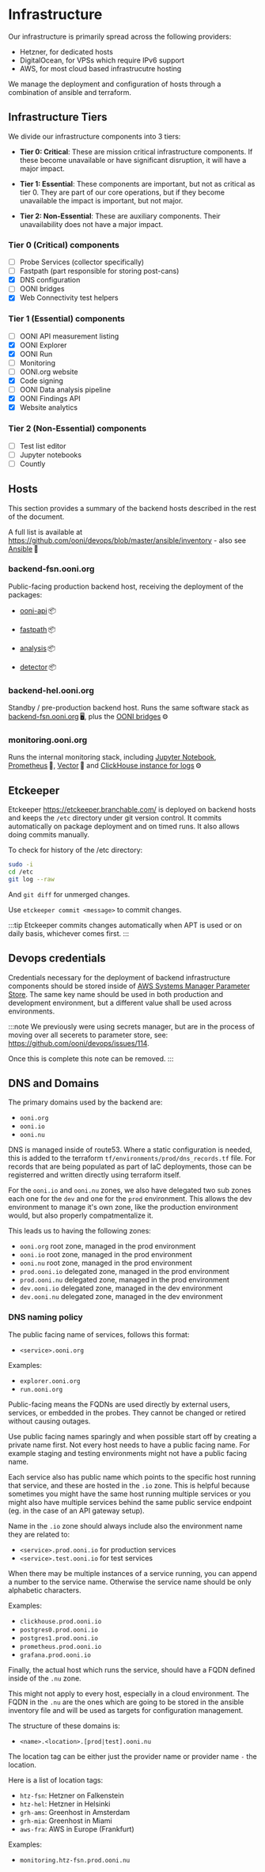 # Infrastructure

Our infrastructure is primarily spread across the following providers:

* Hetzner, for dedicated hosts
* DigitalOcean, for VPSs which require IPv6 support
* AWS, for most cloud based infrastrucutre hosting

We manage the deployment and configuration of hosts through a combination of ansible and terraform.

## Infrastructure Tiers

We divide our infrastructure components into 3 tiers:

- **Tier 0: Critical**: These are mission critical infrastructure components. If these become unavailable or have significant disruption, it will have a major impact.

- **Tier 1: Essential**: These components are important, but not as critical as
  tier 0. They are part of our core operations, but if they become unavailable
  the impact is important, but not major.

- **Tier 2: Non-Essential**: These are auxiliary components. Their
  unavailability does not have a major impact.

### Tier 0 (Critical) components

- [ ] Probe Services (collector specifically)
- [ ] Fastpath (part responsible for storing post-cans)
- [x] DNS configuration
- [ ] OONI bridges
- [x] Web Connectivity test helpers

### Tier 1 (Essential) components

- [ ] OONI API measurement listing
- [x] OONI Explorer
- [x] OONI Run
- [ ] Monitoring
- [ ] OONI.org website
- [x] Code signing
- [ ] OONI Data analysis pipeline
- [x] OONI Findings API
- [x] Website analytics

### Tier 2 (Non-Essential) components

- [ ] Test list editor
- [ ] Jupyter notebooks
- [ ] Countly

## Hosts

This section provides a summary of the backend hosts described in the
rest of the document.

A full list is available at
<https://github.com/ooni/devops/blob/master/ansible/inventory> -
also see [Ansible](#ansible)&thinsp;🔧

### backend-fsn.ooni.org

Public-facing production backend host, receiving the deployment of the
packages:

- [ooni-api](legacybackend/operations/#ooni-api-package)&thinsp;📦

- [fastpath](legacybackend/operations/#fastpath-package)&thinsp;📦

- [analysis](legacybackend/operations/#analysis-package)&thinsp;📦

- [detector](legacybackend/operations/#detector-package)&thinsp;📦

### backend-hel.ooni.org

Standby / pre-production backend host. Runs the same software stack as
[backend-fsn.ooni.org](#backend-fsn.ooni.org)&thinsp;🖥, plus the
[OONI bridges](#ooni-bridges)&thinsp;⚙

### monitoring.ooni.org

Runs the internal monitoring stack, including
[Jupyter Notebook](#tool:jupyter), [Prometheus](#prometheus)&thinsp;🔧,
[Vector](#vector)&thinsp;🔧 and
[ClickHouse instance for logs](#clickhouse-instance-for-logs)&thinsp;⚙

## Etckeeper

Etckeeper <https://etckeeper.branchable.com/> is deployed on backend
hosts and keeps the `/etc` directory under git version control. It
commits automatically on package deployment and on timed runs. It also
allows doing commits manually.

To check for history of the /etc directory:

```bash
sudo -i
cd /etc
git log --raw
```

And `git diff` for unmerged changes.

Use `etckeeper commit <message>` to commit changes.

:::tip
Etckeeper commits changes automatically when APT is used or on daily basis, whichever comes first.
:::

## Devops credentials

Credentials necessary for the deployment of backend infrastructure components should be stored inside of [AWS Systems Manager Parameter Store](https://docs.aws.amazon.com/systems-manager/latest/userguide/systems-manager-parameter-store.html). The same key name should be used in both production and development environment, but a different value shall be used across environments.

:::note
We previously were using secrets manager, but are in the process of moving over all secerets to parameter store, see: https://github.com/ooni/devops/issues/114.

Once this is complete this note can be removed.
:::

## DNS and Domains

The primary domains used by the backend are:
- `ooni.org`
- `ooni.io`
- `ooni.nu`

DNS is managed inside of route53. Where a static configuration is needed, this is added to the terraform `tf/environments/prod/dns_records.tf` file. For records that are being populated as part of IaC deployments, those can be registerred and written directly using terraform itself.

For the `ooni.io` and `ooni.nu` zones, we also have delegated two sub zones each one for the `dev` and one for the `prod` environment. This allows the dev environment to manage it's own zone, like the production environment would, but also properly compatmentalize it.

This leads us to having the following zones:
* `ooni.org` root zone, managed in the prod environment
* `ooni.io` root zone, managed in the prod environment
* `ooni.nu` root zone, managed in the prod environment
* `prod.ooni.io` delegated zone, managed in the prod environment
* `prod.ooni.nu` delegated zone, managed in the prod environment
* `dev.ooni.io` delegated zone, managed in the dev environment
* `dev.ooni.nu` delegated zone, managed in the dev environment

### DNS naming policy

The public facing name of services, follows this format:

- `<service>.ooni.org`

Examples:

- `explorer.ooni.org`
- `run.ooni.org`

Public-facing means the FQDNs are used directly by external users, services, or
embedded in the probes. They cannot be changed or retired without causing
outages.

Use public facing names sparingly and when possible start off by creating a
private name first.
Not every host needs to have a public facing name. For example staging and
testing environments might not have a public facing name.

Each service also has public name which points to the specific host running that
service, and these are hosted in the `.io` zone.
This is helpful because sometimes you might have the same host running multiple
services or you might also have multiple services behind the same public service
endpoint (eg. in the case of an API gateway setup).

Name in the `.io` zone should always include also the environment name they are
related to:

- `<service>.prod.ooni.io` for production services
- `<service>.test.ooni.io` for test services

When there may be multiple instances of a service running, you can append a
number to the service name. Otherwise the service name should be only alphabetic
characters.

Examples:

- `clickhouse.prod.ooni.io`
- `postgres0.prod.ooni.io`
- `postgres1.prod.ooni.io`
- `prometheus.prod.ooni.io`
- `grafana.prod.ooni.io`

Finally, the actual host which runs the service, should have a FQDN defined
inside of the `.nu` zone.

This might not apply to every host, especially in a cloud environment. The FQDN
in the `.nu` are the ones which are going to be stored in the ansible inventory
file and will be used as targets for configuration management.

The structure of these domains is:

- `<name>.<location>.[prod|test].ooni.nu`

The location tag can be either just the provider name or provider name `-` the location.

Here is a list of location tags:

- `htz-fsn`: Hetzner on Falkenstein
- `htz-hel`: Hetzner in Helsinki
- `grh-ams`: Greenhost in Amsterdam
- `grh-mia`: Greenhost in Miami
- `aws-fra`: AWS in Europe (Frankfurt)

Examples:

- `monitoring.htz-fsn.prod.ooni.nu`
